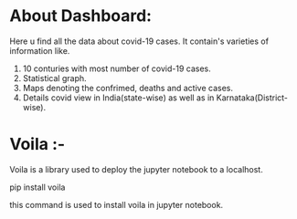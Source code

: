 # About Dashboard:
Here u find all the data about covid-19 cases.
It contain's varieties of information like.
1. 10 conturies with most number of covid-19 cases.
2. Statistical graph. 
3. Maps denoting the confrimed, deaths and active cases.
4. Details covid view in India(state-wise) as well as in Karnataka(District-wise).


# Voila :-
Voila is a library used to deploy the jupyter notebook to a localhost.

pip install voila 

this command is used to install voila in jupyter notebook.


